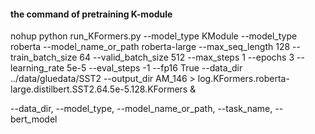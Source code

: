 #### the command of pretraining K-module
nohup python run_KFormers.py  --model_type  KModule  --model_type roberta   --model_name_or_path  roberta-large   --max_seq_length 128  --train_batch_size 64   --valid_batch_size 512   --max_steps 1  --epochs 3  --learning_rate 5e-5  --eval_steps -1    --fp16 True   --data_dir ../data/gluedata/SST2  --output_dir AM_146   >  log.KFormers.roberta-large.distilbert.SST2.64.5e-5.128.KFormers &

--data_dir, --model_type, --model_name_or_path, --task_name, --bert_model